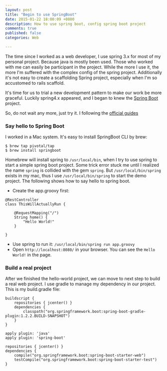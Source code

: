 ```yaml
---
layout: post
title: "Begin to use SpringBoot"
date: 2015-01-22 18:00:09 +0800
description: How to use spring boot, config spring boot project
comments: true
published: false
categories: Web

---
```


The time since I worked as a web developer, I use spring 3.x for most of my personal project. Because java is mostly
been used. Those who worked with me can easily be participant in the project. While the more I use it, the more I'm suffered
with the complex config of the spring project. Additionally it's not easy to create a scaffolding Spring project, especially
when I'm so accustomed to rails scaffold.

It's time for us to trial a new development pattern to make our work be more graceful. Luckily spring4.x appeared, and I
began to knew the [Spring Boot](http://projects.spring.io/spring-boot/) project.

So, do not wait any more, just try it. I following the [official guides](http://docs.spring.io/spring-boot/docs/current-SNAPSHOT/reference/htmlsingle/)

### Say hello to Spring Boot
I worked in a Mac system. It's easy to install SpringBoot CLI by brew:

```
$ brew tap pivotal/tap
$ brew install springboot
```
Homebrew will install spring to `/usr/local/bin`, when I try to use spring to start a simple spring boot project. Some trick
error stuck me until I realized the name `spring` is collided with the gem `spring`. But `/usr/local/bin/spring` exists in my mac,
thus I use `/usr/local/bin/spring` to start the demo project. The following shows how to say hello to spring boot.

* Create the app.groovy first:

```
@RestController
class ThisWillActuallyRun {

    @RequestMapping("/")
    String home() {
        "Hello World!"
    }

}
```

* Use spring to run it: `/usr/local/bin/spring run app.groovy`
* Open `http://localhost:8080/` in your browser. You can see the `Hello World!` in the page.

### Build a real project
After we finished the hello-world project, we can move to next step to build a real web project.
I use gradle to manage my dependency in our project. This is my build.gradle file:

```
buildscript {
    repositories { jcenter() }
    dependencies {
        classpath("org.springframework.boot:spring-boot-gradle-plugin:1.2.2.BUILD-SNAPSHOT")
    }
}

apply plugin: 'java'
apply plugin: 'spring-boot'

repositories { jcenter() }
dependencies {
    compile("org.springframework.boot:spring-boot-starter-web")
    testCompile("org.springframework.boot:spring-boot-starter-test")
}
```
